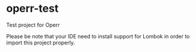 # operr-test
Test project for Operr

Please be note that your IDE need to install support for Lombok in order to import this project properly. 
